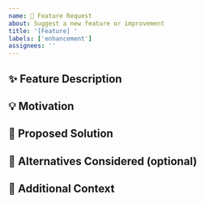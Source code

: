 ```yaml
---
name: 🌟 Feature Request
about: Suggest a new feature or improvement
title: '[Feature] '
labels: ['enhancement']
assignees: ''
---
```


## ✨ Feature Description

<!-- Clearly describe the new feature or improvement you are suggesting -->

## 💡 Motivation

<!-- Why do you need this feature? What problem does it solve? -->

## 🧩 Proposed Solution

<!-- If you have any ideas on how to implement it, describe them here -->

## 📄 Alternatives Considered (optional)

<!-- Have you considered any alternative solutions or workarounds? -->

## 🙋 Additional Context

<!-- Add any other context, mockups, or references that might help explain the request -->
